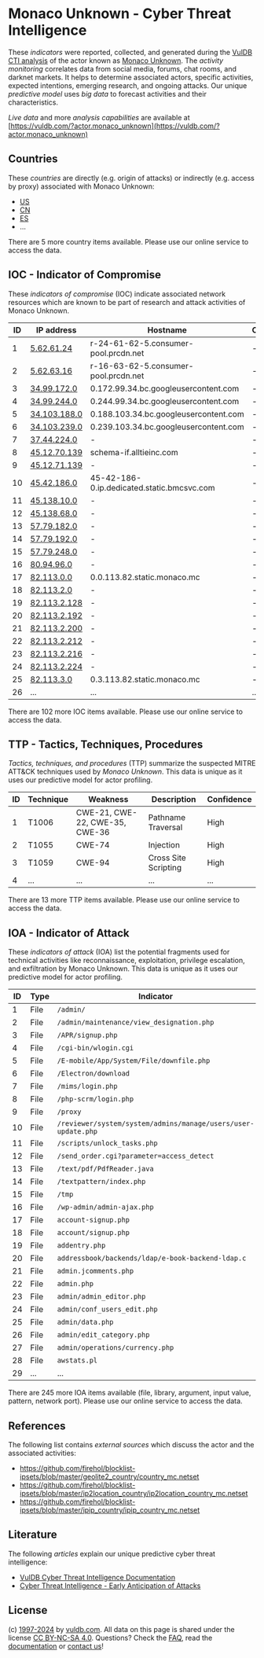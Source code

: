 # Monaco Unknown - Cyber Threat Intelligence

These _indicators_ were reported, collected, and generated during the [VulDB CTI analysis](https://vuldb.com/?kb.cti) of the actor known as [Monaco Unknown](https://vuldb.com/?actor.monaco_unknown). The _activity monitoring_ correlates data from social media, forums, chat rooms, and darknet markets. It helps to determine associated actors, specific activities, expected intentions, emerging research, and ongoing attacks. Our unique _predictive model_ uses _big data_ to forecast activities and their characteristics.

_Live data_ and more _analysis capabilities_ are available at [https://vuldb.com/?actor.monaco_unknown](https://vuldb.com/?actor.monaco_unknown)

## Countries

These _countries_ are directly (e.g. origin of attacks) or indirectly (e.g. access by proxy) associated with Monaco Unknown:

* [US](https://vuldb.com/?country.us)
* [CN](https://vuldb.com/?country.cn)
* [ES](https://vuldb.com/?country.es)
* ...

There are 5 more country items available. Please use our online service to access the data.

## IOC - Indicator of Compromise

These _indicators of compromise_ (IOC) indicate associated network resources which are known to be part of research and attack activities of Monaco Unknown.

ID | IP address | Hostname | Campaign | Confidence
-- | ---------- | -------- | -------- | ----------
1 | [5.62.61.24](https://vuldb.com/?ip.5.62.61.24) | r-24-61-62-5.consumer-pool.prcdn.net | - | High
2 | [5.62.63.16](https://vuldb.com/?ip.5.62.63.16) | r-16-63-62-5.consumer-pool.prcdn.net | - | High
3 | [34.99.172.0](https://vuldb.com/?ip.34.99.172.0) | 0.172.99.34.bc.googleusercontent.com | - | Medium
4 | [34.99.244.0](https://vuldb.com/?ip.34.99.244.0) | 0.244.99.34.bc.googleusercontent.com | - | Medium
5 | [34.103.188.0](https://vuldb.com/?ip.34.103.188.0) | 0.188.103.34.bc.googleusercontent.com | - | Medium
6 | [34.103.239.0](https://vuldb.com/?ip.34.103.239.0) | 0.239.103.34.bc.googleusercontent.com | - | Medium
7 | [37.44.224.0](https://vuldb.com/?ip.37.44.224.0) | - | - | High
8 | [45.12.70.139](https://vuldb.com/?ip.45.12.70.139) | schema-if.alltieinc.com | - | High
9 | [45.12.71.139](https://vuldb.com/?ip.45.12.71.139) | - | - | High
10 | [45.42.186.0](https://vuldb.com/?ip.45.42.186.0) | 45-42-186-0.ip.dedicated.static.bmcsvc.com | - | High
11 | [45.138.10.0](https://vuldb.com/?ip.45.138.10.0) | - | - | High
12 | [45.138.68.0](https://vuldb.com/?ip.45.138.68.0) | - | - | High
13 | [57.79.182.0](https://vuldb.com/?ip.57.79.182.0) | - | - | High
14 | [57.79.192.0](https://vuldb.com/?ip.57.79.192.0) | - | - | High
15 | [57.79.248.0](https://vuldb.com/?ip.57.79.248.0) | - | - | High
16 | [80.94.96.0](https://vuldb.com/?ip.80.94.96.0) | - | - | High
17 | [82.113.0.0](https://vuldb.com/?ip.82.113.0.0) | 0.0.113.82.static.monaco.mc | - | High
18 | [82.113.2.0](https://vuldb.com/?ip.82.113.2.0) | - | - | High
19 | [82.113.2.128](https://vuldb.com/?ip.82.113.2.128) | - | - | High
20 | [82.113.2.192](https://vuldb.com/?ip.82.113.2.192) | - | - | High
21 | [82.113.2.200](https://vuldb.com/?ip.82.113.2.200) | - | - | High
22 | [82.113.2.212](https://vuldb.com/?ip.82.113.2.212) | - | - | High
23 | [82.113.2.216](https://vuldb.com/?ip.82.113.2.216) | - | - | High
24 | [82.113.2.224](https://vuldb.com/?ip.82.113.2.224) | - | - | High
25 | [82.113.3.0](https://vuldb.com/?ip.82.113.3.0) | 0.3.113.82.static.monaco.mc | - | High
26 | ... | ... | ... | ...

There are 102 more IOC items available. Please use our online service to access the data.

## TTP - Tactics, Techniques, Procedures

_Tactics, techniques, and procedures_ (TTP) summarize the suspected MITRE ATT&CK techniques used by _Monaco Unknown_. This data is unique as it uses our predictive model for actor profiling.

ID | Technique | Weakness | Description | Confidence
-- | --------- | -------- | ----------- | ----------
1 | T1006 | CWE-21, CWE-22, CWE-35, CWE-36 | Pathname Traversal | High
2 | T1055 | CWE-74 | Injection | High
3 | T1059 | CWE-94 | Cross Site Scripting | High
4 | ... | ... | ... | ...

There are 13 more TTP items available. Please use our online service to access the data.

## IOA - Indicator of Attack

These _indicators of attack_ (IOA) list the potential fragments used for technical activities like reconnaissance, exploitation, privilege escalation, and exfiltration by Monaco Unknown. This data is unique as it uses our predictive model for actor profiling.

ID | Type | Indicator | Confidence
-- | ---- | --------- | ----------
1 | File | `/admin/` | Low
2 | File | `/admin/maintenance/view_designation.php` | High
3 | File | `/APR/signup.php` | High
4 | File | `/cgi-bin/wlogin.cgi` | High
5 | File | `/E-mobile/App/System/File/downfile.php` | High
6 | File | `/Electron/download` | High
7 | File | `/mims/login.php` | High
8 | File | `/php-scrm/login.php` | High
9 | File | `/proxy` | Low
10 | File | `/reviewer/system/system/admins/manage/users/user-update.php` | High
11 | File | `/scripts/unlock_tasks.php` | High
12 | File | `/send_order.cgi?parameter=access_detect` | High
13 | File | `/text/pdf/PdfReader.java` | High
14 | File | `/textpattern/index.php` | High
15 | File | `/tmp` | Low
16 | File | `/wp-admin/admin-ajax.php` | High
17 | File | `account-signup.php` | High
18 | File | `account/signup.php` | High
19 | File | `addentry.php` | Medium
20 | File | `addressbook/backends/ldap/e-book-backend-ldap.c` | High
21 | File | `admin.jcomments.php` | High
22 | File | `admin.php` | Medium
23 | File | `admin/admin_editor.php` | High
24 | File | `admin/conf_users_edit.php` | High
25 | File | `admin/data.php` | High
26 | File | `admin/edit_category.php` | High
27 | File | `admin/operations/currency.php` | High
28 | File | `awstats.pl` | Medium
29 | ... | ... | ...

There are 245 more IOA items available (file, library, argument, input value, pattern, network port). Please use our online service to access the data.

## References

The following list contains _external sources_ which discuss the actor and the associated activities:

* https://github.com/firehol/blocklist-ipsets/blob/master/geolite2_country/country_mc.netset
* https://github.com/firehol/blocklist-ipsets/blob/master/ip2location_country/ip2location_country_mc.netset
* https://github.com/firehol/blocklist-ipsets/blob/master/ipip_country/ipip_country_mc.netset

## Literature

The following _articles_ explain our unique predictive cyber threat intelligence:

* [VulDB Cyber Threat Intelligence Documentation](https://vuldb.com/?kb.cti)
* [Cyber Threat Intelligence - Early Anticipation of Attacks](https://www.scip.ch/en/?labs.20201022)

## License

(c) [1997-2024](https://vuldb.com/?kb.changelog) by [vuldb.com](https://vuldb.com/?kb.about). All data on this page is shared under the license [CC BY-NC-SA 4.0](https://creativecommons.org/licenses/by-nc-sa/4.0/). Questions? Check the [FAQ](https://vuldb.com/?kb.faq), read the [documentation](https://vuldb.com/?kb) or [contact us](https://vuldb.com/?contact)!

